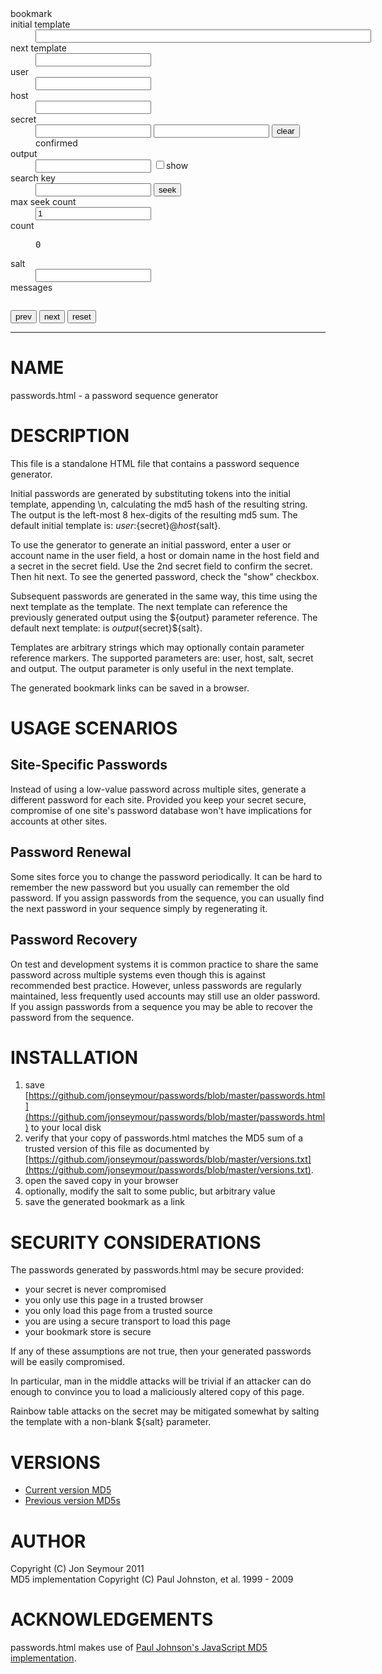 <form name="generator" onsubmit="javascript: return false;">
<dl>
<dt>bookmark</dt>
<dd id="bookmark"></dd>
<dt>initial template</dt>
<dd>
<input name="initial_template" size="64" type="text">
</dd>
<dt>next template</dt>
<dd>
<input name="next_template" type="text">
</dd>
<dt>user</dt>
<dd>
<input name="user" type="text">
</dd>
<dt>host</dt>
<dd>
<input name="host" type="text">
</dd>
<dt>secret</dt>
<dd>
<input name="secret" type="password">
<input name="secret_confirm" type="password">
<input name="clear" value="clear" type="button">
<span id="confirmed">confirmed</span>
</dd>
<dt>output</dt>
<dd>
<input name="output" type="password">
<input name="show" value="true" type="checkbox">show
</dd>
<dt>search key</dt>
<dd>
<input name="search" type="password">
<input name="seek" value="seek" type="button">
</dd>
<dt>max seek count</dt>
<dd>
<input name="maxseekcount" value="1" type="text">
</dd>
<dt>count</dt>
<dd>
<pre id="count">0</pre>
</dd>
<dt>salt</dt>
<dd>
<input name="salt" type="text">
</dd>
<dt>messages</dt>
<dd>
<pre id="messages"></pre>
</dd>
</dl>
<input name="prev" value="prev" type="button">
<input name="next" value="next" type="button">
<input name="reset" value="reset" type="button">
</form>

<hr/>

NAME
====
passwords.html - a password sequence generator

DESCRIPTION
===========
This file is a standalone HTML file that contains a password sequence generator.

Initial passwords are generated by substituting tokens into the initial template, appending \n, calculating
the md5 hash of the resulting string. The output is the left-most 8 hex-digits of the
resulting md5 sum. The default initial template is: ${user}:${secret}@${host}${salt}.

To use the generator to generate an initial password, enter a user or account name in the user field, a host or domain name
in the host field and a secret in the secret field. Use the 2nd secret field to confirm the secret. Then hit next. To see
the generted password, check the "show" checkbox.

Subsequent passwords are generated in the same way, this time using the next template as the template.
The next template can reference the previously generated output using the ${output} parameter reference. 
The default next template: is ${output}${secret}${salt}.

Templates are arbitrary strings which may optionally contain parameter reference markers. The supported 
parameters are: user, host, salt, secret and output. The output parameter is only useful in the next template.

The generated bookmark links can be saved in a browser. 

USAGE SCENARIOS
===============
Site-Specific Passwords
-----------------------
Instead of using a low-value password across multiple sites, generate a different password for each
site. Provided you keep your secret secure, compromise of one site's password database won't have
implications for accounts at other sites.

Password Renewal
----------------
Some sites force you to change the password periodically. It can be hard to remember the new password but
you usually can remember the old password. If you assign passwords from the sequence, you can usually find
the next password in your sequence simply by regenerating it.

Password Recovery
-----------------
On test and development systems it is common practice to share the same password across multiple systems 
even though this is against recommended best practice. However, unless passwords are regularly maintained,
less frequently used accounts may still use an older password. If you assign passwords from a sequence
you may be able to recover the password from the sequence.

INSTALLATION
============
1. save [https://github.com/jonseymour/passwords/blob/master/passwords.html](https://github.com/jonseymour/passwords/blob/master/passwords.html) to your local disk
2. verify that your copy of passwords.html matches the MD5 sum of a trusted version of this file as documented by [https://github.com/jonseymour/passwords/blob/master/versions.txt](https://github.com/jonseymour/passwords/blob/master/versions.txt).
3. open the saved copy in your browser
4. optionally, modify the salt to some public, but arbitrary value
5. save the generated bookmark as a link 

SECURITY CONSIDERATIONS
=======================
The passwords generated by passwords.html may be secure provided:

* your secret is never compromised
* you only use this page in a trusted browser
* you only load this page from a trusted source
* you are using a secure transport to load this page
* your bookmark store is secure

If any of these assumptions are not true, then your generated passwords will be easily compromised. 

In particular, man in the middle attacks will be trivial if an attacker can do enough to convince
you to load a maliciously altered copy of this page.

Rainbow table attacks on the secret may be mitigated somewhat by salting the template with a non-blank
${salt} parameter.

VERSIONS
========
* [Current version MD5](https://github.com/jonseymour/passwords/blob/master/passwords.md5)
* [Previous version MD5s](https://github.com/jonseymour/passwords/blob/master/versions.txt)

AUTHOR
======
Copyright (C) Jon Seymour 2011<br/>
MD5 implementation Copyright (C) Paul Johnston, et al. 1999 - 2009

ACKNOWLEDGEMENTS
================
passwords.html makes use of <a href="http://pajhome.org.uk/crypt/md5">Paul Johnson's JavaScript MD5 implementation</a>.

<script type="text/javascript">
/*
 * A JavaScript implementation of the RSA Data Security, Inc. MD5 Message
 * Digest Algorithm, as defined in RFC 1321.
 * Version 2.2-beta Copyright (C) Paul Johnston 1999 - 2009
 * Other contributors: Greg Holt, Andrew Kepert, Ydnar, Lostinet
 * Distributed under the BSD License
 * See http://pajhome.org.uk/crypt/md5 for more info.
 */

/*
 * Configurable variables. You may need to tweak these to be compatible with
 * the server-side, but the defaults work in most cases.
 */
var hexcase = 0;   /* hex output format. 0 - lowercase; 1 - uppercase        */
var b64pad  = "";  /* base-64 pad character. "=" for strict RFC compliance   */

/*
 * These are the functions you'll usually want to call
 * They take string arguments and return either hex or base-64 encoded strings
 */
function hex_md5(s)    { return rstr2hex(rstr_md5(str2rstr_utf8(s))); }
function b64_md5(s)    { return rstr2b64(rstr_md5(str2rstr_utf8(s))); }
function any_md5(s, e) { return rstr2any(rstr_md5(str2rstr_utf8(s)), e); }
function hex_hmac_md5(k, d)
  { return rstr2hex(rstr_hmac_md5(str2rstr_utf8(k), str2rstr_utf8(d))); }
function b64_hmac_md5(k, d)
  { return rstr2b64(rstr_hmac_md5(str2rstr_utf8(k), str2rstr_utf8(d))); }
function any_hmac_md5(k, d, e)
  { return rstr2any(rstr_hmac_md5(str2rstr_utf8(k), str2rstr_utf8(d)), e); }

/*
 * Perform a simple self-test to see if the VM is working
 */
function md5_vm_test()
{
  return hex_md5("abc").toLowerCase() == "900150983cd24fb0d6963f7d28e17f72";
}

/*
 * Calculate the MD5 of a raw string
 */
function rstr_md5(s)
{
  return binl2rstr(binl_md5(rstr2binl(s), s.length * 8));
}

/*
 * Calculate the HMAC-MD5, of a key and some data (raw strings)
 */
function rstr_hmac_md5(key, data)
{
  var bkey = rstr2binl(key);
  if(bkey.length > 16) bkey = binl_md5(bkey, key.length * 8);

  var ipad = Array(16), opad = Array(16);
  for(var i = 0; i < 16; i++)
  {
    ipad[i] = bkey[i] ^ 0x36363636;
    opad[i] = bkey[i] ^ 0x5C5C5C5C;
  }

  var hash = binl_md5(ipad.concat(rstr2binl(data)), 512 + data.length * 8);
  return binl2rstr(binl_md5(opad.concat(hash), 512 + 128));
}

/*
 * Convert a raw string to a hex string
 */
function rstr2hex(input)
{
  try { hexcase } catch(e) { hexcase=0; }
  var hex_tab = hexcase ? "0123456789ABCDEF" : "0123456789abcdef";
  var output = "";
  var x;
  for(var i = 0; i < input.length; i++)
  {
    x = input.charCodeAt(i);
    output += hex_tab.charAt((x >>> 4) & 0x0F)
           +  hex_tab.charAt( x        & 0x0F);
  }
  return output;
}

/*
 * Convert a raw string to a base-64 string
 */
function rstr2b64(input)
{
  try { b64pad } catch(e) { b64pad=''; }
  var tab = "ABCDEFGHIJKLMNOPQRSTUVWXYZabcdefghijklmnopqrstuvwxyz0123456789+/";
  var output = "";
  var len = input.length;
  for(var i = 0; i < len; i += 3)
  {
    var triplet = (input.charCodeAt(i) << 16)
                | (i + 1 < len ? input.charCodeAt(i+1) << 8 : 0)
                | (i + 2 < len ? input.charCodeAt(i+2)      : 0);
    for(var j = 0; j < 4; j++)
    {
      if(i * 8 + j * 6 > input.length * 8) output += b64pad;
      else output += tab.charAt((triplet >>> 6*(3-j)) & 0x3F);
    }
  }
  return output;
}

/*
 * Convert a raw string to an arbitrary string encoding
 */
function rstr2any(input, encoding)
{
  var divisor = encoding.length;
  var i, j, q, x, quotient;

  /* Convert to an array of 16-bit big-endian values, forming the dividend */
  var dividend = Array(Math.ceil(input.length / 2));
  for(i = 0; i < dividend.length; i++)
  {
    dividend[i] = (input.charCodeAt(i * 2) << 8) | input.charCodeAt(i * 2 + 1);
  }

  /*
   * Repeatedly perform a long division. The binary array forms the dividend,
   * the length of the encoding is the divisor. Once computed, the quotient
   * forms the dividend for the next step. All remainders are stored for later
   * use.
   */
  var full_length = Math.ceil(input.length * 8 /
                                    (Math.log(encoding.length) / Math.log(2)));
  var remainders = Array(full_length);
  for(j = 0; j < full_length; j++)
  {
    quotient = Array();
    x = 0;
    for(i = 0; i < dividend.length; i++)
    {
      x = (x << 16) + dividend[i];
      q = Math.floor(x / divisor);
      x -= q * divisor;
      if(quotient.length > 0 || q > 0)
        quotient[quotient.length] = q;
    }
    remainders[j] = x;
    dividend = quotient;
  }

  /* Convert the remainders to the output string */
  var output = "";
  for(i = remainders.length - 1; i >= 0; i--)
    output += encoding.charAt(remainders[i]);

  return output;
}

/*
 * Encode a string as utf-8.
 * For efficiency, this assumes the input is valid utf-16.
 */
function str2rstr_utf8(input)
{
  var output = "";
  var i = -1;
  var x, y;

  while(++i < input.length)
  {
    /* Decode utf-16 surrogate pairs */
    x = input.charCodeAt(i);
    y = i + 1 < input.length ? input.charCodeAt(i + 1) : 0;
    if(0xD800 <= x && x <= 0xDBFF && 0xDC00 <= y && y <= 0xDFFF)
    {
      x = 0x10000 + ((x & 0x03FF) << 10) + (y & 0x03FF);
      i++;
    }

    /* Encode output as utf-8 */
    if(x <= 0x7F)
      output += String.fromCharCode(x);
    else if(x <= 0x7FF)
      output += String.fromCharCode(0xC0 | ((x >>> 6 ) & 0x1F),
                                    0x80 | ( x         & 0x3F));
    else if(x <= 0xFFFF)
      output += String.fromCharCode(0xE0 | ((x >>> 12) & 0x0F),
                                    0x80 | ((x >>> 6 ) & 0x3F),
                                    0x80 | ( x         & 0x3F));
    else if(x <= 0x1FFFFF)
      output += String.fromCharCode(0xF0 | ((x >>> 18) & 0x07),
                                    0x80 | ((x >>> 12) & 0x3F),
                                    0x80 | ((x >>> 6 ) & 0x3F),
                                    0x80 | ( x         & 0x3F));
  }
  return output;
}

/*
 * Encode a string as utf-16
 */
function str2rstr_utf16le(input)
{
  var output = "";
  for(var i = 0; i < input.length; i++)
    output += String.fromCharCode( input.charCodeAt(i)        & 0xFF,
                                  (input.charCodeAt(i) >>> 8) & 0xFF);
  return output;
}

function str2rstr_utf16be(input)
{
  var output = "";
  for(var i = 0; i < input.length; i++)
    output += String.fromCharCode((input.charCodeAt(i) >>> 8) & 0xFF,
                                   input.charCodeAt(i)        & 0xFF);
  return output;
}

/*
 * Convert a raw string to an array of little-endian words
 * Characters >255 have their high-byte silently ignored.
 */
function rstr2binl(input)
{
  var output = Array(input.length >> 2);
  for(var i = 0; i < output.length; i++)
    output[i] = 0;
  for(var i = 0; i < input.length * 8; i += 8)
    output[i>>5] |= (input.charCodeAt(i / 8) & 0xFF) << (i%32);
  return output;
}

/*
 * Convert an array of little-endian words to a string
 */
function binl2rstr(input)
{
  var output = "";
  for(var i = 0; i < input.length * 32; i += 8)
    output += String.fromCharCode((input[i>>5] >>> (i % 32)) & 0xFF);
  return output;
}

/*
 * Calculate the MD5 of an array of little-endian words, and a bit length.
 */
function binl_md5(x, len)
{
  /* append padding */
  x[len >> 5] |= 0x80 << ((len) % 32);
  x[(((len + 64) >>> 9) << 4) + 14] = len;

  var a =  1732584193;
  var b = -271733879;
  var c = -1732584194;
  var d =  271733878;

  for(var i = 0; i < x.length; i += 16)
  {
    var olda = a;
    var oldb = b;
    var oldc = c;
    var oldd = d;

    a = md5_ff(a, b, c, d, x[i+ 0], 7 , -680876936);
    d = md5_ff(d, a, b, c, x[i+ 1], 12, -389564586);
    c = md5_ff(c, d, a, b, x[i+ 2], 17,  606105819);
    b = md5_ff(b, c, d, a, x[i+ 3], 22, -1044525330);
    a = md5_ff(a, b, c, d, x[i+ 4], 7 , -176418897);
    d = md5_ff(d, a, b, c, x[i+ 5], 12,  1200080426);
    c = md5_ff(c, d, a, b, x[i+ 6], 17, -1473231341);
    b = md5_ff(b, c, d, a, x[i+ 7], 22, -45705983);
    a = md5_ff(a, b, c, d, x[i+ 8], 7 ,  1770035416);
    d = md5_ff(d, a, b, c, x[i+ 9], 12, -1958414417);
    c = md5_ff(c, d, a, b, x[i+10], 17, -42063);
    b = md5_ff(b, c, d, a, x[i+11], 22, -1990404162);
    a = md5_ff(a, b, c, d, x[i+12], 7 ,  1804603682);
    d = md5_ff(d, a, b, c, x[i+13], 12, -40341101);
    c = md5_ff(c, d, a, b, x[i+14], 17, -1502002290);
    b = md5_ff(b, c, d, a, x[i+15], 22,  1236535329);

    a = md5_gg(a, b, c, d, x[i+ 1], 5 , -165796510);
    d = md5_gg(d, a, b, c, x[i+ 6], 9 , -1069501632);
    c = md5_gg(c, d, a, b, x[i+11], 14,  643717713);
    b = md5_gg(b, c, d, a, x[i+ 0], 20, -373897302);
    a = md5_gg(a, b, c, d, x[i+ 5], 5 , -701558691);
    d = md5_gg(d, a, b, c, x[i+10], 9 ,  38016083);
    c = md5_gg(c, d, a, b, x[i+15], 14, -660478335);
    b = md5_gg(b, c, d, a, x[i+ 4], 20, -405537848);
    a = md5_gg(a, b, c, d, x[i+ 9], 5 ,  568446438);
    d = md5_gg(d, a, b, c, x[i+14], 9 , -1019803690);
    c = md5_gg(c, d, a, b, x[i+ 3], 14, -187363961);
    b = md5_gg(b, c, d, a, x[i+ 8], 20,  1163531501);
    a = md5_gg(a, b, c, d, x[i+13], 5 , -1444681467);
    d = md5_gg(d, a, b, c, x[i+ 2], 9 , -51403784);
    c = md5_gg(c, d, a, b, x[i+ 7], 14,  1735328473);
    b = md5_gg(b, c, d, a, x[i+12], 20, -1926607734);

    a = md5_hh(a, b, c, d, x[i+ 5], 4 , -378558);
    d = md5_hh(d, a, b, c, x[i+ 8], 11, -2022574463);
    c = md5_hh(c, d, a, b, x[i+11], 16,  1839030562);
    b = md5_hh(b, c, d, a, x[i+14], 23, -35309556);
    a = md5_hh(a, b, c, d, x[i+ 1], 4 , -1530992060);
    d = md5_hh(d, a, b, c, x[i+ 4], 11,  1272893353);
    c = md5_hh(c, d, a, b, x[i+ 7], 16, -155497632);
    b = md5_hh(b, c, d, a, x[i+10], 23, -1094730640);
    a = md5_hh(a, b, c, d, x[i+13], 4 ,  681279174);
    d = md5_hh(d, a, b, c, x[i+ 0], 11, -358537222);
    c = md5_hh(c, d, a, b, x[i+ 3], 16, -722521979);
    b = md5_hh(b, c, d, a, x[i+ 6], 23,  76029189);
    a = md5_hh(a, b, c, d, x[i+ 9], 4 , -640364487);
    d = md5_hh(d, a, b, c, x[i+12], 11, -421815835);
    c = md5_hh(c, d, a, b, x[i+15], 16,  530742520);
    b = md5_hh(b, c, d, a, x[i+ 2], 23, -995338651);

    a = md5_ii(a, b, c, d, x[i+ 0], 6 , -198630844);
    d = md5_ii(d, a, b, c, x[i+ 7], 10,  1126891415);
    c = md5_ii(c, d, a, b, x[i+14], 15, -1416354905);
    b = md5_ii(b, c, d, a, x[i+ 5], 21, -57434055);
    a = md5_ii(a, b, c, d, x[i+12], 6 ,  1700485571);
    d = md5_ii(d, a, b, c, x[i+ 3], 10, -1894986606);
    c = md5_ii(c, d, a, b, x[i+10], 15, -1051523);
    b = md5_ii(b, c, d, a, x[i+ 1], 21, -2054922799);
    a = md5_ii(a, b, c, d, x[i+ 8], 6 ,  1873313359);
    d = md5_ii(d, a, b, c, x[i+15], 10, -30611744);
    c = md5_ii(c, d, a, b, x[i+ 6], 15, -1560198380);
    b = md5_ii(b, c, d, a, x[i+13], 21,  1309151649);
    a = md5_ii(a, b, c, d, x[i+ 4], 6 , -145523070);
    d = md5_ii(d, a, b, c, x[i+11], 10, -1120210379);
    c = md5_ii(c, d, a, b, x[i+ 2], 15,  718787259);
    b = md5_ii(b, c, d, a, x[i+ 9], 21, -343485551);

    a = safe_add(a, olda);
    b = safe_add(b, oldb);
    c = safe_add(c, oldc);
    d = safe_add(d, oldd);
  }
  return Array(a, b, c, d);
}

/*
 * These functions implement the four basic operations the algorithm uses.
 */
function md5_cmn(q, a, b, x, s, t)
{
  return safe_add(bit_rol(safe_add(safe_add(a, q), safe_add(x, t)), s),b);
}
function md5_ff(a, b, c, d, x, s, t)
{
  return md5_cmn((b & c) | ((~b) & d), a, b, x, s, t);
}
function md5_gg(a, b, c, d, x, s, t)
{
  return md5_cmn((b & d) | (c & (~d)), a, b, x, s, t);
}
function md5_hh(a, b, c, d, x, s, t)
{
  return md5_cmn(b ^ c ^ d, a, b, x, s, t);
}
function md5_ii(a, b, c, d, x, s, t)
{
  return md5_cmn(c ^ (b | (~d)), a, b, x, s, t);
}

/*
 * Add integers, wrapping at 2^32. This uses 16-bit operations internally
 * to work around bugs in some JS interpreters.
 */
function safe_add(x, y)
{
  var lsw = (x & 0xFFFF) + (y & 0xFFFF);
  var msw = (x >> 16) + (y >> 16) + (lsw >> 16);
  return (msw << 16) | (lsw & 0xFFFF);
}

/*
 * Bitwise rotate a 32-bit number to the left.
 */
function bit_rol(num, cnt)
{
  return (num << cnt) | (num >>> (32 - cnt));
}

</script>

<script type="text/javascript">
(function(){
   var form = document.forms["generator"];
   var messagePanel = document.getElementById("messages");
   var countPanel = document.getElementById("count");
   var bookmarkPanel = document.getElementById("bookmark");
   var confirmedPanel = document.getElementById("confirmed");
   var title = document.getElementById("title");
   var message="";
   var output="";
   var maxseekcount=1024;
   var count=0;
   var search;

   function read_form()
   {
      output=form['output'].value;
      maxseekcount=parseInt(form.maxseekcount.value);
      search=form['search'].value;
   }

   function update_form()
   {
      if (form.show.checked) {
         form['output'].type="text";
      } else {
         form['output'].type="password";
      }
      if (form.secret.value == form.secret_confirm.value) {
         confirmedPanel.innerHTML='confirmed'
      } else {
         confirmedPanel.innerHTML='not confirmed'
      }
      form.maxseekcount.value=maxseekcount;
      form.output.value=output;
      countPanel.innerHTML=count;
      messagePanel.innerHTML=message;
      bookmarkPanel.innerHTML="<a alt='bookmark' href='"+bookmark_url()+"'>"+bookmark_title()+"</a>";
      title.innerHTML=bookmark_title();
   }

   function bookmark_url()
   {
      var x=location.href.indexOf('?');
      var uri=x >= 0 ? location.href.substring(0,x) : location.href;
      return uri
		  +"?initial_template="+form.initial_template.value
		  +"&next_template="+form.next_template.value
		  +"&host="+form.host.value
		  +"&user="+form.user.value
		  +"&salt="+form.salt.value;
   }

   function bookmark_title()
   {
      var tmp="password generator"
      if (form.user.value != '') {
          tmp = tmp + " for " + form.user.value
      }
      if (form.host.value != '') {
          tmp = tmp + " @ " + form.host.value
      }
      return tmp;
   }

   function cycle()
   {
      var template = 
        (output=='') 
        ? form.initial_template.value      
        : form.next_template.value;
      var tmp;

      if (output!='') {
         tmp=form.next_template.value.replace('\${secret}', form.secret.value);
         tmp=tmp.replace('\${output}', output);
      } else {
         tmp=form.initial_template.value.replace('\${secret}', form.secret.value);
      }

      tmp=tmp.replace('\${user}', form.user.value);
      tmp=tmp.replace('\${salt}', form.salt.value);
      tmp=tmp.replace('\${host}', form.host.value);

      output=hex_md5(tmp+'\n').substring(0,8);
      count=count+1;
   }

   form.next.onclick=function() {
      read_form();
      cycle();
      update_form();
      return false;
   };


   form.prev.onclick=function() {
      read_form();
      maxseekcount=count > 0 ? count-1 : 0;
      count=0;
      output='';
      while (count < maxseekcount) {
         cycle();
      }
      update_form();
      return false;
   };

   form.seek.onclick=function() {
      read_form();
      if (count >= maxseekcount) {
         message="to go further, adjust max count";
      } else {
         while (count < maxseekcount && (output != search || search == '') ) {
            cycle();
         }
      }
      update_form();
   }

   form.reset.onclick=function() {
      count=0;
      maxseekcount=1024;
      output='';
      message='';
      update_form();
      return false;
   };

   form.clear.onclick=function() {
      form.secret.value='';
      form.secret_confirm.value='';
      read_form();
      update_form();
      return false;
   };

   form.search.onblur=update_form;			
   form.show.onchange=update_form;
   form.user.onblur=update_form;
   form.host.onblur=update_form;
   form.salt.onblur=update_form;
   form.secret.onblur=update_form;
   form.secret_confirm.onblur=update_form;

   function read_param(p,d)
   {
      var x=location.href.indexOf(p+"=");
      if (x>=0) {
         var y=location.href.indexOf('&', x+1);
         return y >= 0 ? location.href.substring(x+p.length+1,y) : location.href.substring(x+p.length+1);
      } else if (d) {
         return d;
      } else {
         return "";
      }
    
   }

   form.host.value=read_param('host');
   form.user.value=read_param('user');
   form.salt.value=read_param('salt');
   form.initial_template.value=read_param('initial_template', "${user}:${secret}@${host}${salt}");
   form.next_template.value=read_param('next_template', "${output}${secret}${salt}");

   update_form();

})();
</script>
